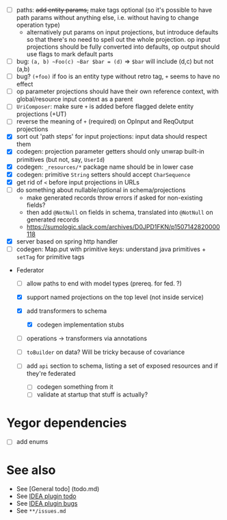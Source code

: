 - [ ] paths: ~~add entity params,~~ make tags optional (so it's possible to have path params without anything else, i.e. without having to change operation type)
  - alternatively put params on input projections, but introduce defaults so that there's no need
    to spell out the whole projection. op input projections should be fully converted into defaults,
    op output should use flags to mark default parts
- [ ] bug: `(a, b) ~Foo(c) ~Bar $bar = (d)` => `$bar` will include (d,c) but not (a,b)
- [ ] bug? `(+foo)` if foo is an entity type without retro tag, `+` seems to have no effect
- [ ] op parameter projections should have their own reference context, with global/resource input context as a parent
- [ ] `UriComposer`: make sure `+` is added before flagged delete entity projections (+UT)
- [ ] reverse the meaning of `+` (required) on OpInput and ReqOutput projections
- [x] sort out 'path steps' for input projections: input data should respect them
- [x] codegen: projection parameter getters should only unwrap built-in primitives (but not, say, `UserId`)
- [x] codegen: `_resources/*` package name should be in lower case
- [x] codegen: primitive `String` setters should accept `CharSequence`
- [x] get rid of `<` before input projections in URLs
- [ ] do something about nullable/optional in schema/projections
  - make generated records throw errors if asked for non-existing fields?
  - then add `@NotNull` on fields in schema, translated into `@NotNull` on generated records
  - https://sumologic.slack.com/archives/D0JPD1FKN/p1507142820000118
- [x] server based on spring http handler
- [ ] codegen: Map.put with primitive keys: understand java primitives + `setTag` for primitive tags

- Federator
  - [ ] allow paths to end with model types (prereq. for fed. ?)
  - [x] support named projections on the top level (not inside service)
  - [x] add transformers to schema
    - [x] codegen implementation stubs
  - [ ] operations -> transformers via annotations

  - [ ] `toBuilder` on data? Will be tricky because of covariance
  - [ ] add `api` section to schema, listing a set of exposed resources and if they're federated
    - [ ] codegen something from it
    - [ ] validate at startup that stuff is actually?

# Yegor dependencies
- [ ] add enums

# See also
- See [General todo] (todo.md)
- See [IDEA plugin todo](idea-plugin/todo.md)
- See [IDEA plugin bugs](idea-plugin/bugs.md)
- See `**/issues.md`
